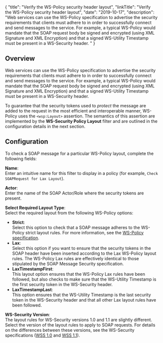 {
"title": "Verify the WS-Policy security header layout",
"linkTitle": "Verify the WS-Policy security header layout",
"date": "2019-10-17",
"description": "Web services can use the WS-Policy specification to advertise the security requirements that clients must adhere to in order to successfully connect and send messages to the service. For example, a typical WS-Policy would mandate that the SOAP request body be signed and encrypted (using XML Signature and XML Encryption) and that a signed WS-Utility Timestamp must be present in a WS-Security header. "
}
﻿
<div id="p_content_layout_overview">

Overview
--------

Web services can use the WS-Policy specification to advertise the security requirements that clients must adhere to in order to successfully connect and send messages to the service. For example, a typical WS-Policy would mandate that the SOAP request body be signed and encrypted (using XML Signature and XML Encryption) and that a signed WS-Utility Timestamp must be present in a WS-Security header.

To guarantee that the security tokens used to *protect*
the message are added to the request in the most efficient and interoperable manner, WS-Policy uses the `<wsp:Layout>`
assertion. The semantics of this assertion are implemented by the **WS-Security Policy Layout**
filter and are outlined in the configuration details in the next section.

</div>

<div id="p_content_layout_conf">

Configuration
-------------

To check a SOAP message for a particular WS-Policy layout, complete the following fields:

**Name**:\
Enter an intuitive name for this filter to display in a policy (for example, `Check SOAPRequest for Lax Layout`).

**Actor**:\
Enter the name of the SOAP Actor/Role where the security tokens are present.

**Select Required Layout Type**:\
Select the required layout from the following WS-Policy options:

-   **Strict**:\
    Select this option to check that a SOAP message adheres to the WS-Policy strict layout rules. For more information, see the [WS-Policy specification](http://docs.oasis-open.org/ws-sx/ws-securitypolicy/v1.3/errata01/ws-securitypolicy-1.3-errata01-complete.html).
-   **Lax**:\
    Select this option if you want to ensure that the security tokens in the SOAP header have been inserted according to the Lax WS-Policy layout rules. The WS-Policy Lax rules are effectively identical to those stipulated by the SOAP Message Security specification.
-   **LaxTimestampFirst**:\
    This layout option ensures that the WS-Policy Lax rules have been followed, but also checks to make sure that the WS-Utility Timestamp is the first security token in the WS-Security header.
-   **LaxTimestampLast**:\
    This option ensures that the WS-Utility Timestamp is the last security token in the WS-Security header and that all other Lax layout rules have been followed.

**WS-Security Version**:\
The layout rules for WS-Security versions 1.0 and 1.1 are slightly different. Select the version of the layout rules to apply to SOAP requests. For details on the differences between these versions, see the WS-Security specifications ([WSS 1.0](http://docs.oasis-open.org/wss/2004/01/oasis-200401-wss-soap-message-security-1.0.pdf) and [WSS 1.1](http://www.oasis-open.org/committees/download.php/16790/wss-v1.1-spec-os-SOAPMessageSecurity.pdf)).

</div>
